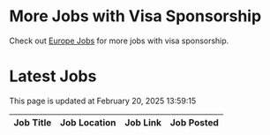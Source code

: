 # More Jobs with Visa Sponsorship

Check out [Europe Jobs](https://github.com/sureshparimi/europejobs#latest-jobs) for more jobs with visa sponsorship.

# Latest Jobs

This page is updated at February 20, 2025 13:59:15

| Job Title | Job Location | Job Link | Job Posted |
| --- | --- | --- | --- |
